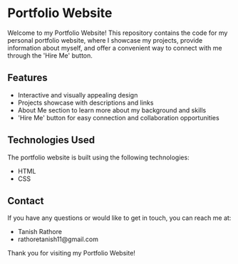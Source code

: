 <h1>Portfolio Website</h1>

<p>Welcome to my Portfolio Website! This repository contains the code for my personal portfolio website, where I showcase my projects, provide information about myself, and offer a convenient way to connect with me through the 'Hire Me' button.</p>

<h2>Features</h2>

<ul>
  <li>Interactive and visually appealing design</li>
  <li>Projects showcase with descriptions and links</li>
  <li>About Me section to learn more about my background and skills</li>
  <li>'Hire Me' button for easy connection and collaboration opportunities</li>
</ul>

<h2>Technologies Used</h2>

<p>The portfolio website is built using the following technologies:</p>

<ul>
  <li>HTML</li>
  <li>CSS</li>
</ul>

<h2>Contact</h2>

<p>If you have any questions or would like to get in touch, you can reach me at:</p>

<ul>
  <li>Tanish Rathore</li>
  <li>rathoretanish11@gmail.com</li>
</ul>

<p>Thank you for visiting my Portfolio Website!</p>
